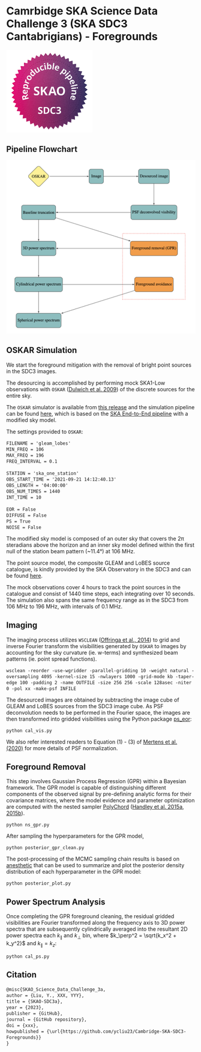 # Camrbidge SKA Science Data Challenge 3 (SKA SDC3 Cantabrigians) - Foregrounds


<img src="badges/SDC3a_reproducible_pipeline.png" width="230">

## Pipeline Flowchart

![Flowchart](illustration/ska_sdc3_pipeline.png)

## OSKAR Simulation
We start the foreground mitigation with the removal of bright point sources in the SDC3 images. 

The desourcing is accomplished by performing mock SKA1-Low observations with `OSKAR` ([Dulwich et al. 2009](https://pos.sissa.it/132/031/pdf)) of the discrete sources for the entire sky.

The `OSKAR` simulator is available from [this release](https://github.com/OxfordSKA/OSKAR) and the simulation pipeline can be found [here](https://github.com/ycliu23/SKA_Power_Spectrum_and_EoR_Window), 
which is based on the [SKA End-to-End pipeline](https://github.com/oharao/SKA_Power_Spectrum_and_EoR_Window) with a modified sky model. 

The settings provided to `OSKAR`:
```
FILENAME = 'gleam_lobes'
MIN_FREQ = 106
MAX_FREQ = 196
FREQ_INTERVAL = 0.1

STATION = 'ska_one_station'
OBS_START_TIME = '2021-09-21 14:12:40.13'
OBS_LENGTH = '04:00:00'
OBS_NUM_TIMES = 1440
INT_TIME = 10

EOR = False
DIFFUSE = False
PS = True
NOISE = False
```
The modified sky model is composed of an outer sky that covers the $\mathrm{2\pi}$ steradians above the horizon and an inner sky model defined within the first null of the station beam pattern (~11.4&deg;) at 106 MHz. 

The point source model, the composite GLEAM and LoBES source catalogue, is kindly provided by the SKA Observatory in the SDC3 and can be found [here](https://drive.google.com/file/d/14nfYmwlyqL7NzMqWtMxYfaFBccrjxKll/view?usp=drive_link). 

The mock observations cover 4 hours to track the point sources in the catalogue and consist of 1440 time steps, each integrating over 10 seconds. The simulation also spans the same frequency range as in the SDC3 from 106 MHz to 196 MHz, with intervals of 0.1 MHz.

## Imaging
The imaging process utilizes `WSCLEAN` ([Offringa et al., 2014](https://arxiv.org/pdf/1407.1943.pdf)) to grid and inverse Fourier transform the visibilities generated by `OSKAR` to images by accounting for the sky curvature (ie. w-terms) and synthesized beam patterns (ie. point spread functions).
```
wsclean -reorder -use-wgridder -parallel-gridding 10 -weight natural -oversampling 4095 -kernel-size 15 -nwlayers 1000 -grid-mode kb -taper-edge 100 -padding 2 -name OUTFILE -size 256 256 -scale 128asec -niter 0 -pol xx -make-psf INFILE
```
The desourced images are obtained by subtracting the image cube of GLEAM and LoBES sources from the SDC3 image cube. As PSF deconvolution needs to be performed in the Fourier space, the images are then transformed into gridded visibilities using the Python package [ps_eor](https://gitlab.com/flomertens/ps_eor):
```
python cal_vis.py
```
We also refer interested readers to Equation (1) - (3) of [Mertens et al. (2020)](https://arxiv.org/abs/2002.07196) for more details of PSF normalization.

## Foreground Removal
This step involves Gaussian Process Regression (GPR) within a Bayesian framework. The GPR model is capable of distinguishing different components of the observed signal by pre-defining analytic forms for their covariance matrices, where the model evidence and parameter optimization are computed with the nested sampler [PolyChord](https://github.com/PolyChord/PolyChordLite/tree/master) ([Handley et al. 2015a](https://arxiv.org/abs/1502.01856), [2015b](https://arxiv.org/abs/1506.00171)).

```
python ns_gpr.py
```
After sampling the hyperparameters for the GPR model,
```
python posterior_gpr_clean.py
```
The post-processing of the MCMC sampling chain results is based on [anesthetic](https://github.com/handley-lab/anesthetic) that can be used to summarize and plot the posterior density distribution of each hyperparameter in the GPR model:
```
python posterior_plot.py
```

## Power Spectrum Analysis
Once completing the GPR foreground cleaning, the residual gridded visibilities are Fourier transformed along the frequency axis to 3D power spectra that are subsequently cylindrically averaged into the resultant 2D power spectra each $k_\parallel$ and $k_\perp$ bin, where $k_\perp^2 = \sqrt{k_x^2 + k_y^2}$ and $k_\parallel = k_z$:

```
python cal_ps.py
```

## Citation
```
@misc{SKAO_Science_Data_Challenge_3a,
author = {Liu, Y., XXX, YYY},
title = {SKAO-SDC3a},
year = {2023},
publisher = {GitHub},
journal = {GitHub repository},
doi = {xxx},
howpublished = {\url{https://github.com/ycliu23/Cambridge-SKA-SDC3-Foregrounds}}
}
```

